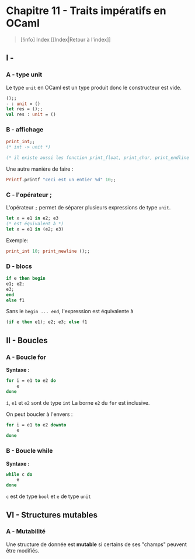 # Chapitre 11 - Traits impératifs en OCaml

> [!info] Index
> [[Index|Retour à l'index]]

## I - 
### A - type unit

Le type `unit` en OCaml est un type produit donc le constructeur est vide.
```ocaml
();;
- : unit = ()
let res = ();;
val res : unit = ()
```

### B - affichage

```ocaml
print_int;;
(* int -> unit *)

(* il existe aussi les fonction print_float, print_char, print_endline etc *)
```

Une autre manière de faire :
```ocaml
Printf.printf "ceci est un entier %d" 10;;
```

### C - l'opérateur ;

L'opérateur `;` permet de séparer plusieurs expressions de type `unit`.
```ocaml
let x = e1 in e2; e3
(* est équivalent à *)
let x = e1 in (e2; e3)
```

Exemple:
```ocaml
print_int 10; print_newline ();;
```

### D - blocs

```ocaml
if e then begin
e1; e2;
e3;
end
else f1
```

Sans le `begin ... end`, l'expression est équivalente à
```ocaml
(if e then e1); e2; e3; else f1
```

## II - Boucles

### A - Boucle for

**Syntaxe :**
```ocaml
for i = e1 to e2 do
	e
done
```
`i`, `e1` et `e2` sont de type `int`
La borne `e2` du `for` est inclusive.

On peut boucler à l'envers :
```ocaml
for i = e1 to e2 downto
	e 
done
```

### B - Boucle while

**Syntaxe :**
```ocaml
while c do
	e
done
```
`c` est de type `bool` et `e` de type `unit`

## VI - Structures mutables

### A - Mutabilité

Une structure de donnée est **mutable** si certains de ses "champs" peuvent être modifiés.